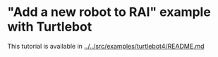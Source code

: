 # "Add a new robot to RAI" example with Turtlebot

This tutorial is available in [../../src/examples/turtlebot4/README.md](../../src/examples/turtlebot4/README.md)
